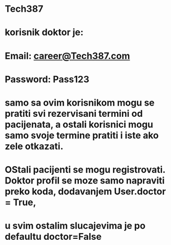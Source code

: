 # Tech387
# korisnik doktor je: 
#        Email: career@Tech387.com
#        Password: Pass123
# samo sa ovim korisnikom mogu se pratiti svi rezervisani termini od pacijenata, a ostali korisnici mogu samo svoje termine pratiti i iste ako zele otkazati.
# OStali pacijenti se mogu registrovati. Doktor profil se moze samo napraviti preko koda, dodavanjem User.doctor = True,
# u svim ostalim slucajevima je po defaultu doctor=False
